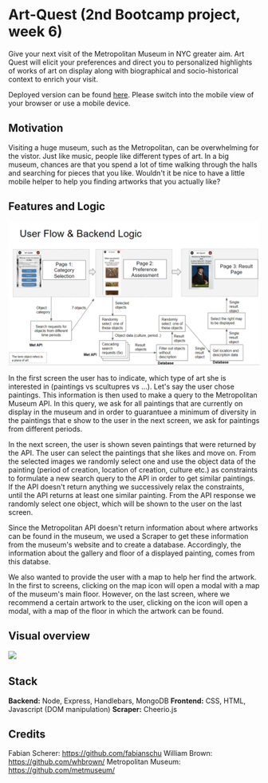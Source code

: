 # Art-Quest (2nd Bootcamp project, week 6)
Give your next visit of the Metropolitan Museum in NYC greater aim. Art Quest will elicit your preferences and direct you to personalized highlights of works of art on display along with biographical and socio-historical context to enrich your visit.

Deployed version can be found [here](www.art-quest.herokuapp.com). Please switch into the mobile view of your browser or use a mobile device. 

## Motivation 
Visiting a huge museum, such as the Metropolitan, can be overwhelming for the vistor. Just like music, people like different types of art. In a big museum, chances are that you spend a lot of time walking through the halls and searching for pieces that you like. Wouldn't it be nice to have a little mobile helper to help you finding artworks that you actually like?

## Features and Logic
![](beLogic.png)

In the first screen the user has to indicate, which type of art she is interested in (paintings vs scultupres vs ...). Let's say the user chose paintings. This information is then used to make a query to the Metropolitan Museum API. In this query, we ask for all paintings that are currently on display in the museum and in order to guarantuee a minimum of diversity in the paintings that e show to the user in the next screen, we ask for paintings from different periods.

In the next screen, the user is shown seven paintings that were returned by the API. The user can select the paintings that she likes and move on. From the selected images we randomly select one and use the object data of the painting (period of creation, location of creation, culture  etc.) as constraints to formulate a new search query to the API in order to get similar paintings. If the API doesn't return anything we successively relax the constraints, until the API returns at least one similar painting. From the API response we randomly select one object, which will be shown to the user on the last screen. 

Since the Metropolitan API doesn't return information about where artworks can be found in the museum, we used a Scraper to get these information from the museum's website and to create a database. Accordingly, the information about the gallery and floor of a displayed painting, comes from this databse. 

We also wanted to provide the user with a map to help her find the artwork. In the first to screens, clicking on the map icon will open a modal with a map of the museum's main floor. However, on the last screen, where we recommend a certain artwork to the user, clicking on the icon will open a modal, with a map of the floor in which the artwork can be found.

## Visual overview
![](screenrecord.gif)

## Stack
**Backend:** Node, Express, Handlebars, MongoDB
**Frontend:** CSS, HTML, Javascript (DOM manipulation)
**Scraper:** Cheerio.js

## Credits
Fabian Scherer: https://github.com/fabianschu
William Brown: https://github.com/whbrown/
Metropolitan Museum: https://github.com/metmuseum/
